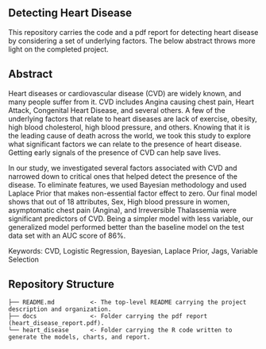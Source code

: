 ## Detecting Heart Disease 

This repository carries the code and a pdf report for detecting heart disease by considering a set of underlying factors.
The below abstract throws more light on the completed project.

## Abstract
Heart diseases or cardiovascular disease (CVD) are widely known, and many people suffer from it. CVD includes Angina causing chest pain, Heart Attack, Congenital Heart Disease, and several others. A few of the underlying factors that relate to heart diseases are lack of exercise, obesity, high blood cholesterol, high blood pressure, and others. Knowing that it is the leading cause of death across the world, we took this study to explore what significant factors we can relate to the presence of heart disease. Getting early signals of the presence of CVD can help save lives.

In our study, we investigated several factors associated with CVD and narrowed down to critical ones that helped detect the presence of the disease. To eliminate features, we used Bayesian methodology and used Laplace Prior that makes non-essential factor effect to zero. Our final model shows that out of 18 attributes, Sex, High blood pressure in women, asymptomatic chest pain (Angina), and Irreversible Thalassemia were significant predictors of CVD. Being a simpler model with less variable, our generalized model performed better than the baseline model on the test data set with an AUC score of 86%.

Keywords: CVD, Logistic Regression, Bayesian, Laplace Prior, Jags, Variable Selection

## Repository Structure

    ├── README.md          <- The top-level README carrying the project description and organization.
    ├── docs               <- Folder carrying the pdf report (heart_disease_report.pdf).
    └── heart_disease      <- Folder carrying the R code written to generate the models, charts, and report.
    
